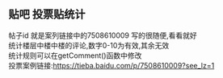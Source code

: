 ## 贴吧 投票贴统计  
 帖子id 就是案列链接中的7508610009
 写的很随便,看看就好  
 统计楼层中楼中楼的评论,数字0-10为有效,其余无效   
 统计规则可以在getComment()函数中修改  
 投票案例链接:https://tieba.baidu.com/p/7508610009?see_lz=1  
  
